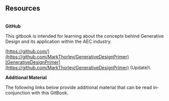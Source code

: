 ## Resources
\
**GitHub**

This gitbook is intended for learning about the concepts behind Generative Design and its application within the AEC industry. 

[https://github.com/](https://github.com/MarkThorley/GenerativeDesignPrimer)[GenerativeDesignPrimer](https://github.com/MarkThorley/GenerativeDesignPrimer) (Update)\\

**Additional Material**

The following links below provide additional material that can be read in-conjunction with this GitBook.

